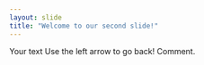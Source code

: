 ```yaml
---
layout: slide
title: "Welcome to our second slide!"
---
```

Your text
Use the left arrow to go back!
Comment.
